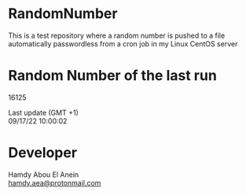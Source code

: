 # RandomNumber    
This is a test repository where a random number is pushed to a file automatically passwordless from a cron job in my Linux CentOS server    
# Random Number of the last run   
16125
      
Last update (GMT +1)    
09/17/22 10:00:02
# Developer    
Hamdy Abou El Anein   
hamdy.aea@protonmail.com
